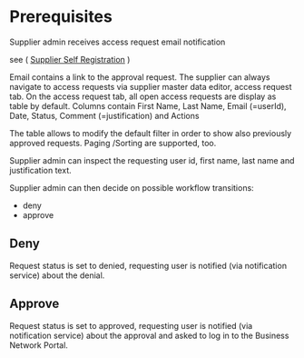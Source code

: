 # Prerequisites

Supplier admin receives access request email notification

see ( [Supplier Self Registration](SupplierSelfRegistration.md) )

Email contains a link to the approval request.
The supplier can always navigate to access requests via supplier master data editor, access request tab.
On the access request tab, all open access requests are display as table by default.
Columns contain First Name, Last Name, Email (=userId), Date, Status, Comment (=justification) and Actions

The table allows to modify the default filter in order to show also previously approved requests.
Paging /Sorting are supported, too.

Supplier admin can inspect the requesting user id, first name, last name and justification text.

Supplier admin can then decide on possible workflow transitions:
* deny
* approve

## Deny

Request status is set to denied, requesting user is notified (via notification service) about the denial.

## Approve

Request status is set to approved, requesting user is notified (via notification service) about the approval and asked to log in to the Business Network Portal.
